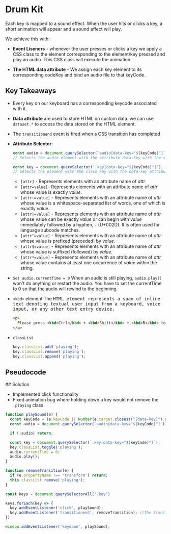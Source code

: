 # Drum Kit

Each key is mapped to a sound effect. When the user hits or clicks a key, a short animation will appear and a sound effect will play.

We achieve this with:
 * **Event Liseners** - whenever the user presses or clicks a key we apply a CSS class to the element corresponding to the element/key pressed and play an audio. This CSS class will execute the animation.

 * **The HTML data attribute** - We assign each key element to its corresponding codeKey and bind an audio file to that keyCode.

## Key Takeaways

* Every key on our keyboard has a corresponding keycode associated with it.

* **Data attribute** are used to store HTML on custom data. we can use `dataset.*` to access the data stored on the HTML element.

* The `transitionend` event is fired when a CSS transition has completed

* **Attribute Selector**: 

  ```javascript
  const audio = document.querySelector(`audio[data-key="${keyCode}"]`);
  // Selects the audio element with the attribute data-key with the value of keyCode
  ```

  ```javascript
  const key = document.querySelector(`.key[data-key="${keyCode}"]`);
  // Selects the element with the class key with the data-key attribute of the value of keyCode
  ```

  * `[attr]` - Represents elements with an attribute name of *attr*.
  * `[attr=value]`- Represents elements with an attribute name of *attr* whose value is exactly *value*.
  * `[attr~=value]` - Represents elements with an attribute name of *attr* whose value is a whitespace-separated list of words, one of which is exactly *value*.
  * `[attr|=value]` - Represents elements with an attribute name of *attr* whose value can be exactly *value* or can begin with *value* immediately followed by a hyphen, `-` (U+002D). It is often used for language subcode matches.
  * `[attr^=value]` - Represents elements with an attribute name of *attr* whose value is prefixed (preceded) by *value*.
  * `[attr$=value]` - Represents elements with an attribute name of *attr* whose value is suffixed (followed) by *value*.
  * `[attr*=value]` - Represents elements with an attribute name of *attr* whose value contains at least one occurrence of *value* within the string.


* `Set audio.currentTime = 0`
  When an audio is still playing, `audio.play()` won't do anything or restart the audio. You have to set the currentTime to 0 so that the audio will rewind to the beginning.

* `<kbd>` element
  The <kbd> HTML element represents a span of inline text denoting textual user input from a keyboard, voice input, or any other text entry device.

  ```html
  <p>
    Please press <kbd>Ctrl</kbd> + <kbd>Shift</kbd> + <kbd>R</kbd> to re-render an MDN page.
  </p>
  ```

* `classList` 

  ```javascript
  key.classList.add('playing');
  key.classList.remove('playing');
  key.classList.append('playing');
  ```




## Pseudocode



## Solution

* Implemented click functionality 
* Fixed animation bug where holding down a key would not remove the `.playing` class 

```javascript
function playSound(e) {
  const keyCode = (e.keyCode || Number(e.target.closest("[data-key]").getAttribute('data-key')));
  const audio = document.querySelector(`audio[data-key="${keyCode}"]`);

  if (!audio) return;

  const key = document.querySelector(`.key[data-key="${keyCode}"]`);
  key.classList.toggle('playing');
  audio.currentTime = 0;
  audio.play();
}

function removeTransition(e) {
  if (e.propertyName !== 'transform') return;
  this.classList.remove('playing');
}

const keys = document.querySelectorAll('.key')

keys.forEach(key => {
  key.addEventListener('click', playSound);
  key.addEventListener('transitionend', removeTransition); //The transition
})

window.addEventListener('keydown', playSound);

```

